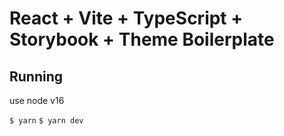 # React + Vite + TypeScript + Storybook + Theme Boilerplate

## Running

use node v16

`$ yarn`
`$ yarn dev`
